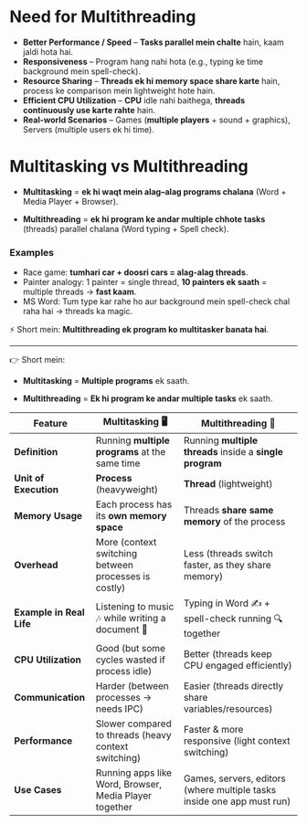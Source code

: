 # Need for Multithreading
* **Better Performance / Speed** – **Tasks parallel mein chalte** hain, kaam jaldi hota hai.
* **Responsiveness** – Program hang nahi hota (e.g., typing ke time background mein spell-check).
* **Resource Sharing** – **Threads ek hi memory space share karte** hain, process ke comparison mein lightweight hote hain.
* **Efficient CPU Utilization** – **CPU** idle nahi baithega, **threads continuously use karte rahte** hain.
* **Real-world Scenarios** – Games (**multiple players** + sound + graphics), Servers (multiple users ek hi time).

# Multitasking vs Multithreading
* **Multitasking** = **ek hi waqt mein alag–alag programs chalana** (Word + Media Player + Browser).

* **Multithreading** = **ek hi program ke andar multiple chhote tasks** (threads) parallel chalana (Word typing + Spell check).

### Examples
* Race game: **tumhari car + doosri cars = alag-alag threads**.
* Painter analogy: 1 painter = single thread, **10 painters ek saath** = multiple threads → **fast kaam**.
* MS Word: Tum type kar rahe ho aur background mein spell-check chal raha hai → threads ka magic.

⚡ Short mein: **Multithreading ek program ko multitasker banata hai**.

****
👉 Short mein:

* **Multitasking** = **Multiple programs** ek saath.

* **Multithreading** = **Ek hi program ke andar multiple tasks** ek saath.

| **Feature**              | **Multitasking** 🖥️                                   | **Multithreading** 🔄                                                  |
| ------------------------ | ------------------------------------------------------ | ---------------------------------------------------------------------- |
| **Definition**           | Running **multiple programs** at the same time         | Running **multiple threads** inside a **single program**               |
| **Unit of Execution**    | **Process** (heavyweight)                              | **Thread** (lightweight)                                               |
| **Memory Usage**         | Each process has its **own memory space**              | Threads **share same memory** of the process                           |
| **Overhead**             | More (context switching between processes is costly)   | Less (threads switch faster, as they share memory)                     |
| **Example in Real Life** | Listening to music 🎶 while writing a document 📄      | Typing in Word ✍️ + spell-check running 🔍 together                    |
| **CPU Utilization**      | Good (but some cycles wasted if process idle)          | Better (threads keep CPU engaged efficiently)                          |
| **Communication**        | Harder (between processes → needs IPC)                 | Easier (threads directly share variables/resources)                    |
| **Performance**          | Slower compared to threads (heavy context switching)   | Faster & more responsive (light context switching)                     |
| **Use Cases**            | Running apps like Word, Browser, Media Player together | Games, servers, editors (where multiple tasks inside one app must run) |
